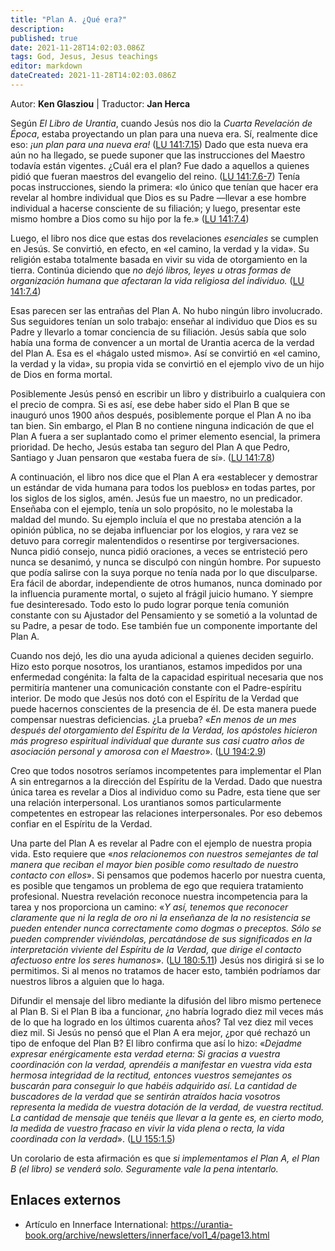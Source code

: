 ```yaml
---
title: "Plan A. ¿Qué era?"
description: 
published: true
date: 2021-11-28T14:02:03.086Z
tags: God, Jesus, Jesus teachings
editor: markdown
dateCreated: 2021-11-28T14:02:03.086Z
---
```


Autor: **Ken Glasziou** | Traductor: **Jan Herca**

Según _El Libro de Urantia_, cuando Jesús nos dio la _Cuarta Revelación de Época_, estaba proyectando un plan para una nueva era. Sí, realmente dice eso: _¡un plan para una nueva era!_ ([LU 141:7.15](/es/The_Urantia_Book/141#p7_15)) Dado que esta nueva era aún no ha llegado, se puede suponer que las instrucciones del Maestro todavía están vigentes. ¿Cuál era el plan? Fue dado a aquellos a quienes pidió que fueran maestros del evangelio del reino. ([LU 141:7.6-7](/es/The_Urantia_Book/141#p7_6)) Tenía pocas instrucciones, siendo la primera: «lo único que tenían que hacer era revelar al hombre individual que Dios es su Padre —llevar a ese hombre individual a hacerse consciente de su filiación; y luego, presentar este mismo hombre a Dios como su hijo por la fe.» ([LU 141:7.4](/es/The_Urantia_Book/141#p7_4))

Luego, el libro nos dice que estas dos revelaciones _esenciales_ se cumplen en Jesús. Se convirtió, en efecto, en «el camino, la verdad y la vida». Su religión estaba totalmente basada en vivir su vida de otorgamiento en la tierra. Continúa diciendo que _no dejó libros, leyes u otras formas de organización humana que afectaran la vida religiosa del individuo._ ([LU 141:7.4](/es/The_Urantia_Book/141#p7_4))

Esas parecen ser las entrañas del Plan A. No hubo ningún libro involucrado. Sus seguidores tenían un solo trabajo: enseñar al individuo que Dios es su Padre y llevarlo a tomar conciencia de su filiación. Jesús sabía que solo había una forma de convencer a un mortal de Urantia acerca de la verdad del Plan A. Esa es el «hágalo usted mismo». Así se convirtió en «el camino, la verdad y la vida», su propia vida se convirtió en el ejemplo vivo de un hijo de Dios en forma mortal.

Posiblemente Jesús pensó en escribir un libro y distribuirlo a cualquiera con el precio de compra. Si es así, ese debe haber sido el Plan B que se inauguró unos 1900 años después, posiblemente porque el Plan A no iba tan bien. Sin embargo, el Plan B no contiene ninguna indicación de que el Plan A fuera a ser suplantado como el primer elemento esencial, la primera prioridad. De hecho, Jesús estaba tan seguro del Plan A que Pedro, Santiago y Juan pensaron que «estaba fuera de sí». ([LU 141:7.8](/es/The_Urantia_Book/141#p7_8))

A continuación, el libro nos dice que el Plan A era «establecer y demostrar un estándar de vida humana para todos los pueblos» en todas partes, por los siglos de los siglos, amén. Jesús fue un maestro, no un predicador. Enseñaba con el ejemplo, tenía un solo propósito, no le molestaba la maldad del mundo. Su ejemplo incluía el que no prestaba atención a la opinión pública, no se dejaba influenciar por los elogios, y rara vez se detuvo para corregir malentendidos o resentirse por tergiversaciones. Nunca pidió consejo, nunca pidió oraciones, a veces se entristeció pero nunca se desanimó, y nunca se disculpó con ningún hombre. Por supuesto que podía salirse con la suya porque no tenía nada por lo que disculparse. Era fácil de abordar, independiente de otros humanos, nunca dominado por la influencia puramente mortal, o sujeto al frágil juicio humano. Y siempre fue desinteresado. Todo esto lo pudo lograr porque tenía comunión constante con su Ajustador del Pensamiento y se sometió a la voluntad de su Padre, a pesar de todo. Ese también fue un componente importante del Plan A.

Cuando nos dejó, les dio una ayuda adicional a quienes deciden seguirlo. Hizo esto porque nosotros, los urantianos, estamos impedidos por una enfermedad congénita: la falta de la capacidad espiritual necesaria que nos permitiría mantener una comunicación constante con el Padre-espíritu interior. De modo que Jesús nos dotó con el Espíritu de la Verdad que puede hacernos conscientes de la presencia de él. De esta manera puede compensar nuestras deficiencias. ¿La prueba? «_En menos de un mes después del otorgamiento del Espíritu de la Verdad, los apóstoles hicieron más progreso espiritual individual que durante sus casi cuatro años de asociación personal y amorosa con el Maestro_». ([LU 194:2.9](/es/The_Urantia_Book/194#p2_9))

Creo que todos nosotros seríamos incompetentes para implementar el Plan A sin entregarnos a la dirección del Espíritu de la Verdad. Dado que nuestra única tarea es revelar a Dios al individuo como su Padre, esta tiene que ser una relación interpersonal. Los urantianos somos particularmente competentes en estropear las relaciones interpersonales. Por eso debemos confiar en el Espíritu de la Verdad.

Una parte del Plan A es revelar al Padre con el ejemplo de nuestra propia vida. Esto requiere que «_nos relacionemos con nuestros semejantes de tal manera que reciban el mayor bien posible como resultado de nuestro contacto con ellos_». Si pensamos que podemos hacerlo por nuestra cuenta, es posible que tengamos un problema de ego que requiera tratamiento profesional. Nuestra revelación reconoce nuestra incompetencia para la tarea y nos proporciona un camino: «_Y así, tenemos que reconocer claramente que ni la regla de oro ni la enseñanza de la no resistencia se pueden entender nunca correctamente como dogmas o preceptos. Sólo se pueden comprender viviéndolas, percatándose de sus significados en la interpretación viviente del Espíritu de la Verdad, que dirige el contacto afectuoso entre los seres humanos_». ([LU 180:5.11](/es/The_Urantia_Book/180#p5_11)) Jesús nos dirigirá si se lo permitimos. Si al menos no tratamos de hacer esto, también podríamos dar nuestros libros a alguien que lo haga.

Difundir el mensaje del libro mediante la difusión del libro mismo pertenece al Plan B. Si el Plan B iba a funcionar, ¿no habría logrado diez mil veces más de lo que ha logrado en los últimos cuarenta años? Tal vez diez mil veces diez mil. Si Jesús no pensó que el Plan A era mejor, ¿por qué rechazó un tipo de enfoque del Plan B? El libro confirma que así lo hizo: «_Dejadme expresar enérgicamente esta verdad eterna: Si gracias a vuestra coordinación con la verdad, aprendéis a manifestar en vuestra vida esta hermosa integridad de la rectitud, entonces vuestros semejantes os buscarán para conseguir lo que habéis adquirido así. La cantidad de buscadores de la verdad que se sentirán atraídos hacia vosotros representa la medida de vuestra dotación de la verdad, de vuestra rectitud. La cantidad de mensaje que tenéis que llevar a la gente es, en cierto modo, la medida de vuestro fracaso en vivir la vida plena o recta, la vida coordinada con la verdad_». ([LU 155:1.5](/es/The_Urantia_Book/155#p1_5))

Un corolario de esta afirmación es que _si implementamos el Plan A, el Plan B (el libro) se venderá solo. Seguramente vale la pena intentarlo._

## Enlaces externos

* Artículo en Innerface International: https://urantia-book.org/archive/newsletters/innerface/vol1_4/page13.html

